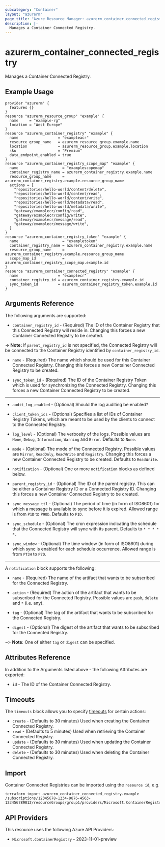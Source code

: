 ```yaml
---
subcategory: "Container"
layout: "azurerm"
page_title: "Azure Resource Manager: azurerm_container_connected_registry"
description: |-
  Manages a Container Connected Registry.
---
```


# azurerm_container_connected_registry

Manages a Container Connected Registry.

## Example Usage

```hcl
provider "azurerm" {
  features {}
}
resource "azurerm_resource_group" "example" {
  name     = "example-rg"
  location = "West Europe"
}
resource "azurerm_container_registry" "example" {
  name                  = "exampleacr"
  resource_group_name   = azurerm_resource_group.example.name
  location              = azurerm_resource_group.example.location
  sku                   = "Premium"
  data_endpoint_enabled = true
}
resource "azurerm_container_registry_scope_map" "example" {
  name                    = "examplescopemap"
  container_registry_name = azurerm_container_registry.example.name
  resource_group_name     = azurerm_container_registry.example.resource_group_name
  actions = [
    "repositories/hello-world/content/delete",
    "repositories/hello-world/content/read",
    "repositories/hello-world/content/write",
    "repositories/hello-world/metadata/read",
    "repositories/hello-world/metadata/write",
    "gateway/examplecr/config/read",
    "gateway/examplecr/config/write",
    "gateway/examplecr/message/read",
    "gateway/examplecr/message/write",
  ]
}
resource "azurerm_container_registry_token" "example" {
  name                    = "exampletoken"
  container_registry_name = azurerm_container_registry.example.name
  resource_group_name     = azurerm_container_registry.example.resource_group_name
  scope_map_id            = azurerm_container_registry_scope_map.example.id
}
resource "azurerm_container_connected_registry" "example" {
  name                  = "examplecr"
  container_registry_id = azurerm_container_registry.example.id
  sync_token_id         = azurerm_container_registry_token.example.id
}
```

## Arguments Reference

The following arguments are supported:

* `container_registry_id` - (Required) The ID of the Container Registry that this Connected Registry will reside in. Changing this forces a new Container Connected Registry to be created.

-> **Note:** If `parent_registry_id` is not specified, the Connected Registry will be connected to the Container Registry identified by `container_registry_id`.

* `name` - (Required) The name which should be used for this Container Connected Registry. Changing this forces a new Container Connected Registry to be created.

* `sync_token_id` - (Required) The ID of the Container Registry Token which is used for synchronizing the Connected Registry. Changing this forces a new Container Connected Registry to be created.

---

* `audit_log_enabled` - (Optional) Should the log auditing be enabled?

* `client_token_ids` - (Optional) Specifies a list of IDs of Container Registry Tokens, which are meant to be used by the clients to connect to the Connected Registry.

* `log_level` - (Optional) The verbosity of the logs. Possible values are `None`, `Debug`, `Information`, `Warning` and `Error`. Defaults to `None`.

* `mode` - (Optional) The mode of the Connected Registry. Possible values are `Mirror`, `ReadOnly`, `ReadWrite` and `Registry`. Changing this forces a new Container Connected Registry to be created. Defaults to `ReadWrite`.

* `notification` - (Optional) One or more `notification` blocks as defined below.

* `parent_registry_id` - (Optional) The ID of the parent registry. This can be either a Container Registry ID or a Connected Registry ID. Changing this forces a new Container Connected Registry to be created.

* `sync_message_ttl` - (Optional) The period of time (in form of ISO8601) for which a message is available to sync before it is expired. Allowed range is from `P1D` to `P90D`. Defaults to `P1D`.

* `sync_schedule` - (Optional) The cron expression indicating the schedule that the Connected Registry will sync with its parent. Defaults to `* * * * *`.

* `sync_window` - (Optional) The time window (in form of ISO8601) during which sync is enabled for each schedule occurrence. Allowed range is from `PT3H` to `P7D`.

---

A `notification` block supports the following:

* `name` - (Required) The name of the artifact that wants to be subscribed for the Connected Registry.

* `action` - (Required) The action of the artifact that wants to be subscribed for the Connected Registry. Possible values are `push`, `delete` and `*` (i.e. any).

* `tag` - (Optional) The tag of the artifact that wants to be subscribed for the Connected Registry.

* `digest` - (Optional) The digest of the artifact that wants to be subscribed for the Connected Registry.

~> **Note:** One of either `tag` or `digest` can be specified.

## Attributes Reference

In addition to the Arguments listed above - the following Attributes are exported:

* `id` - The ID of the Container Connected Registry.

## Timeouts

The `timeouts` block allows you to specify [timeouts](https://www.terraform.io/language/resources/syntax#operation-timeouts) for certain actions:

* `create` - (Defaults to 30 minutes) Used when creating the Container Connected Registry.
* `read` - (Defaults to 5 minutes) Used when retrieving the Container Connected Registry.
* `update` - (Defaults to 30 minutes) Used when updating the Container Connected Registry.
* `delete` - (Defaults to 30 minutes) Used when deleting the Container Connected Registry.

## Import

Container Connected Registries can be imported using the `resource id`, e.g.

```shell
terraform import azurerm_container_connected_registry.example /subscriptions/12345678-1234-9876-4563-123456789012/resourceGroups/group1/providers/Microsoft.ContainerRegistry/registries/registry1/connectedRegistries/registry1
```

## API Providers
<!-- This section is generated, changes will be overwritten -->
This resource uses the following Azure API Providers:

* `Microsoft.ContainerRegistry` - 2023-11-01-preview

